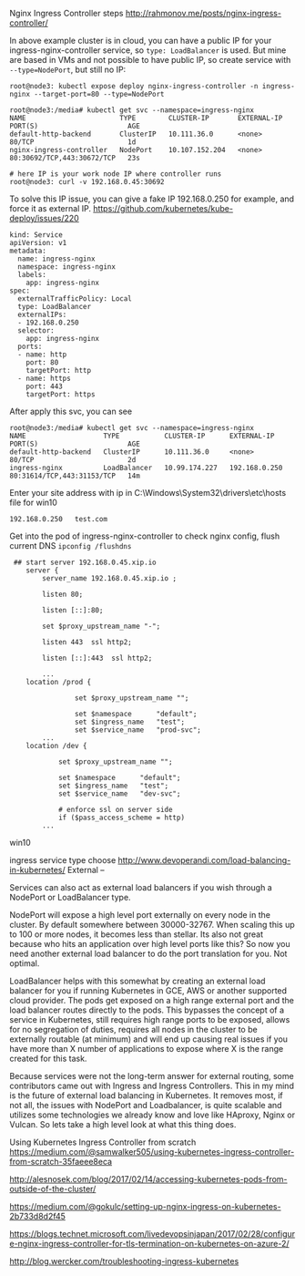 Nginx Ingress Controller steps
http://rahmonov.me/posts/nginx-ingress-controller/

In above example cluster is in cloud, you can have a public IP for your
ingress-nginx-controller service, so `type: LoadBalancer` is used. But mine are based in VMs and not possible to have public IP, so create service with `--type=NodePort`, but still no IP:
```
root@node3: kubectl expose deploy nginx-ingress-controller -n ingress-nginx --target-port=80 --type=NodePort

root@node3:/media# kubectl get svc --namespace=ingress-nginx
NAME                       TYPE        CLUSTER-IP       EXTERNAL-IP   PORT(S)                      AGE
default-http-backend       ClusterIP   10.111.36.0      <none>        80/TCP                       1d
nginx-ingress-controller   NodePort    10.107.152.204   <none>        80:30692/TCP,443:30672/TCP   23s

# here IP is your work node IP where controller runs
root@node3: curl -v 192.168.0.45:30692

```

To solve this IP issue, you can give a fake IP 192.168.0.250 for example,
and force it as external IP. https://github.com/kubernetes/kube-deploy/issues/220
```
kind: Service
apiVersion: v1
metadata:
  name: ingress-nginx
  namespace: ingress-nginx
  labels:
    app: ingress-nginx
spec:
  externalTrafficPolicy: Local
  type: LoadBalancer
  externalIPs:
  - 192.168.0.250
  selector:
    app: ingress-nginx
  ports:
  - name: http
    port: 80
    targetPort: http
  - name: https
    port: 443
    targetPort: https
```

After apply this svc, you can see
```
root@node3:/media# kubectl get svc --namespace=ingress-nginx
NAME                   TYPE           CLUSTER-IP      EXTERNAL-IP     PORT(S)                      AGE
default-http-backend   ClusterIP      10.111.36.0     <none>          80/TCP                       2d
ingress-nginx          LoadBalancer   10.99.174.227   192.168.0.250   80:31614/TCP,443:31153/TCP   14m
```

Enter your site address with ip in C:\Windows\System32\drivers\etc\hosts file for win10
```
192.168.0.250	test.com
```

Get into the pod of ingress-nginx-controller to check nginx config, flush current DNS `ipconfig /flushdns`
```
 ## start server 192.168.0.45.xip.io
    server {
        server_name 192.168.0.45.xip.io ;

        listen 80;

        listen [::]:80;

        set $proxy_upstream_name "-";

        listen 443  ssl http2;

        listen [::]:443  ssl http2;

        ...
    location /prod {

                set $proxy_upstream_name "";

                set $namespace      "default";
                set $ingress_name   "test";
                set $service_name   "prod-svc";
        ...
    location /dev {

            set $proxy_upstream_name "";

            set $namespace      "default";
            set $ingress_name   "test";
            set $service_name   "dev-svc";

            # enforce ssl on server side
            if ($pass_access_scheme = http)
        ...
```

win10

ingress service type choose
http://www.devoperandi.com/load-balancing-in-kubernetes/
External –

Services can also act as external load balancers if you wish through a NodePort or LoadBalancer type.

NodePort will expose a high level port externally on every node in the cluster. By default somewhere between 30000-32767. When scaling this up to 100 or more nodes, it becomes less than stellar. Its also not great because who hits an application over high level ports like this? So now you need another external load balancer to do the port translation for you. Not optimal.

LoadBalancer helps with this somewhat by creating an external load balancer for you if running Kubernetes in GCE, AWS or another supported cloud provider. The pods get exposed on a high range external port and the load balancer routes directly to the pods. This bypasses the concept of a service in Kubernetes, still requires high range ports to be exposed, allows for no segregation of duties, requires all nodes in the cluster to be externally routable (at minimum) and will end up causing real issues if you have more than X number of applications to expose where X is the range created for this task.

Because services were not the long-term answer for external routing, some contributors came out with Ingress and Ingress Controllers. This in my mind is the future of external load balancing in Kubernetes. It removes most, if not all, the issues with NodePort and Loadbalancer, is quite scalable and utilizes some technologies we already know and love like HAproxy, Nginx or Vulcan. So lets take a high level look at what this thing does.

Using Kubernetes Ingress Controller from scratch
https://medium.com/@samwalker505/using-kubernetes-ingress-controller-from-scratch-35faeee8eca



http://alesnosek.com/blog/2017/02/14/accessing-kubernetes-pods-from-outside-of-the-cluster/

https://medium.com/@gokulc/setting-up-nginx-ingress-on-kubernetes-2b733d8d2f45

https://blogs.technet.microsoft.com/livedevopsinjapan/2017/02/28/configure-nginx-ingress-controller-for-tls-termination-on-kubernetes-on-azure-2/

http://blog.wercker.com/troubleshooting-ingress-kubernetes
